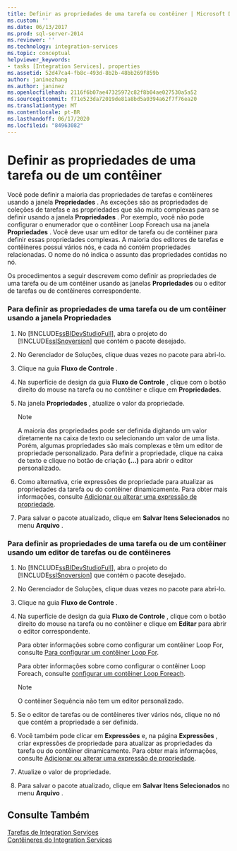 ```yaml
---
title: Definir as propriedades de uma tarefa ou contêiner | Microsoft Docs
ms.custom: ''
ms.date: 06/13/2017
ms.prod: sql-server-2014
ms.reviewer: ''
ms.technology: integration-services
ms.topic: conceptual
helpviewer_keywords:
- tasks [Integration Services], properties
ms.assetid: 52d47ca4-fb8c-493d-8b2b-48bb269f859b
author: janinezhang
ms.author: janinez
ms.openlocfilehash: 2116f6b07ae47325972c82f8b04ae027530a5a52
ms.sourcegitcommit: f71e523da72019de81a8bd5a0394a62f7f76ea20
ms.translationtype: MT
ms.contentlocale: pt-BR
ms.lasthandoff: 06/17/2020
ms.locfileid: "84963082"
---
```

# <a name="set-the-properties-of-a-task-or-container"></a>Definir as propriedades de uma tarefa ou de um contêiner
  Você pode definir a maioria das propriedades de tarefas e contêineres usando a janela **Propriedades** . As exceções são as propriedades de coleções de tarefas e as propriedades que são muito complexas para se definir usando a janela **Propriedades** . Por exemplo, você não pode configurar o enumerador que o contêiner Loop Foreach usa na janela **Propriedades** . Você deve usar um editor de tarefa ou de contêiner para definir essas propriedades complexas. A maioria dos editores de tarefas e contêineres possui vários nós, e cada nó contém propriedades relacionadas. O nome do nó indica o assunto das propriedades contidas no nó.  
  
 Os procedimentos a seguir descrevem como definir as propriedades de uma tarefa ou de um contêiner usando as janelas **Propriedades** ou o editor de tarefas ou de contêineres correspondente.  
  
### <a name="to-set-the-properties-of-a-task-or-container-by-using-the-properties-window"></a>Para definir as propriedades de uma tarefa ou de um contêiner usando a janela Propriedades  
  
1.  No [!INCLUDE[ssBIDevStudioFull](../includes/ssbidevstudiofull-md.md)], abra o projeto do [!INCLUDE[ssISnoversion](../includes/ssisnoversion-md.md)] que contém o pacote desejado.  
  
2.  No Gerenciador de Soluções, clique duas vezes no pacote para abri-lo.  
  
3.  Clique na guia **Fluxo de Controle** .  
  
4.  Na superfície de design da guia **Fluxo de Controle** , clique com o botão direito do mouse na tarefa ou no contêiner e clique em **Propriedades**.  
  
5.  Na janela **Propriedades** , atualize o valor da propriedade.  
  
    > [!NOTE]  
    >  A maioria das propriedades pode ser definida digitando um valor diretamente na caixa de texto ou selecionando um valor de uma lista. Porém, algumas propriedades são mais complexas e têm um editor de propriedade personalizado. Para definir a propriedade, clique na caixa de texto e clique no botão de criação **(…)** para abrir o editor personalizado.  
  
6.  Como alternativa, crie expressões de propriedade para atualizar as propriedades da tarefa ou do contêiner dinamicamente. Para obter mais informações, consulte [Adicionar ou alterar uma expressão de propriedade](expressions/add-or-change-a-property-expression.md).  
  
7.  Para salvar o pacote atualizado, clique em **Salvar Itens Selecionados** no menu **Arquivo** .  
  
### <a name="to-set-the-properties-of-a-task-or-container-by-using-a-task-or-container-editor"></a>Para definir as propriedades de uma tarefa ou de um contêiner usando um editor de tarefas ou de contêineres  
  
1.  No [!INCLUDE[ssBIDevStudioFull](../includes/ssbidevstudiofull-md.md)], abra o projeto do [!INCLUDE[ssISnoversion](../includes/ssisnoversion-md.md)] que contém o pacote desejado.  
  
2.  No Gerenciador de Soluções, clique duas vezes no pacote para abri-lo.  
  
3.  Clique na guia **Fluxo de Controle** .  
  
4.  Na superfície de design da guia **Fluxo de Controle** , clique com o botão direito do mouse na tarefa ou no contêiner e clique em **Editar** para abrir o editor correspondente.  
  
     Para obter informações sobre como configurar um contêiner Loop For, consulte [Para configurar um contêiner Loop For](control-flow/for-loop-container.md).  
  
     Para obter informações sobre como configurar o contêiner Loop Foreach, consulte [configurar um contêiner Loop Foreach](control-flow/foreach-loop-container.md).  
  
    > [!NOTE]  
    >  O contêiner Sequência não tem um editor personalizado.  
  
5.  Se o editor de tarefas ou de contêineres tiver vários nós, clique no nó que contém a propriedade a ser definida.  
  
6.  Você também pode clicar em **Expressões** e, na página **Expressões** , criar expressões de propriedade para atualizar as propriedades da tarefa ou do contêiner dinamicamente. Para obter mais informações, consulte [Adicionar ou alterar uma expressão de propriedade](expressions/add-or-change-a-property-expression.md).  
  
7.  Atualize o valor de propriedade.  
  
8.  Para salvar o pacote atualizado, clique em **Salvar Itens Selecionados** no menu **Arquivo** .  
  
## <a name="see-also"></a>Consulte Também  
 [Tarefas de Integration Services](control-flow/integration-services-tasks.md)   
 [Contêineres do Integration Services](control-flow/integration-services-containers.md)  
  
  
